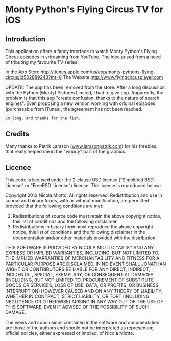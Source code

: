 Monty Python's Flying Circus TV for iOS
=======================================

Introduction
-------------

This application offers a fancy interface to watch Monty Python's Flying Circus episodes in srtreaming from YouTube.
The idea arised from a need of tributing my favourite TV series.

In the App Store http://itunes.apple.com/us/app/monty-pythons-flying-circus/id502889243?mt=8
The Website http://www.flyingcircusplayer.com

UPDATE: The app has been removed from the store. After a long discussion with the Python (Monty) Pictures Limited,
	I had to give app. Apparently, the problem is that this app "create confusion, thanks to the nature of
	search engines". Even proposing a new version working with original episodes (purchasable from iTunes), the
	agreement has not been reached.
	
	So long, and thanks for the fish.

Credits
-------

Many thanks to Patrik Larsson (www.larssonpatrik.com) for his freebies,
that really helped me in the "woody" part of the graphics.

Licence
-------
This code is licensed under the 2-clause BSD license ("Simplified BSD License" or "FreeBSD License") license. The license is reproduced below:

Copyright 2012 Nicola Miotto. All rights reserved.
Redistribution and use in source and binary forms, with or without modification, are permitted provided that the following conditions are met:

2. Redistributions of source code must retain the above copyright notice, this list of conditions and the following disclaimer.
3. Redistributions in binary form must reproduce the above copyright notice, this list of conditions and the following disclaimer in the documentation and/or other materials provided with the distribution.

THIS SOFTWARE IS PROVIDED BY NICOLA MIOTTO ''AS IS'' AND ANY EXPRESS OR IMPLIED WARRANTIES, INCLUDING, BUT NOT LIMITED TO, THE IMPLIED WARRANTIES OF MERCHANTABILITY AND FITNESS FOR A PARTICULAR PURPOSE ARE DISCLAIMED. IN NO EVENT SHALL JONATHAN WIGHT OR CONTRIBUTORS BE LIABLE FOR ANY DIRECT, INDIRECT, INCIDENTAL, SPECIAL, EXEMPLARY, OR CONSEQUENTIAL DAMAGES (INCLUDING, BUT NOT LIMITED TO, PROCUREMENT OF SUBSTITUTE GOODS OR SERVICES; LOSS OF USE, DATA, OR PROFITS; OR BUSINESS INTERRUPTION) HOWEVER CAUSED AND ON ANY THEORY OF LIABILITY, WHETHER IN CONTRACT, STRICT LIABILITY, OR TORT (INCLUDING NEGLIGENCE OR OTHERWISE) ARISING IN ANY WAY OUT OF THE USE OF THIS SOFTWARE, EVEN IF ADVISED OF THE POSSIBILITY OF SUCH DAMAGE.

The views and conclusions contained in the software and documentation are those of the authors and should not be interpreted as representing official policies, either expressed or implied, of Nicola Miotto.
